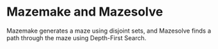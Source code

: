 # Mazemake and Mazesolve

Mazemake generates a maze using disjoint sets, and Mazesolve finds a path through the maze using Depth-First Search.
